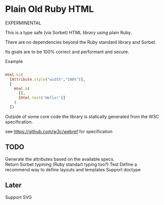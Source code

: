 # Plain Old Ruby HTML

EXPERMINENTAL

This is a type safe (via Sorbet) HTML library using plain Ruby.

There are no dependencies beyond the Ruby standard library and Sorbet.

Its goals are to be 100% correct and performant and secure.

Example

```ruby

Html.h1(
  [Attribute.style("width","100%")],
  [
    Html.b(
      [], 
      [Html.text('Hello!')]
    )
  ])
```

Outside of some core code the library is statically generated from the W3C specification.

see https://github.com/w3c/webref for specification


## TODO

Generate the attributes based on the available specs.  
Return Sorbet typining (Ruby standart typing too?)
Test
Define a recommend way to define layouts and templates
Support doctype

## Later

Support SVG


